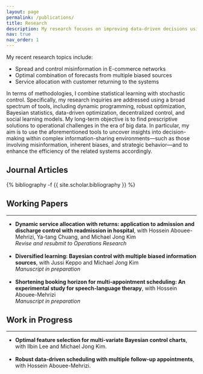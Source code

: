 ```yaml
---
layout: page
permalink: /publications/
title: Research
description: My research focuses on improving data-driven decisions using statiscal learning and stochastic control methods with application particularly in revenue management (e.g., advertising on E-commerce platforms, aggregated demand forecasting) and healthcare operations (e.g., ICU decisions, pathology scheduling). 
nav: true
nav_order: 1
---
```

<!-- _pages/publications.md -->
My recent research topics include:
-	Spread and control misinformation in E-commerce networks 
-	 Optimal combination of forecasts from multiple biased sources
-	Service allocation with customer returning to the systems

  
In terms of methodologies, I combine statistical learning with stochastic control. Specifically, my research inquiries are addressed using a broad spectrum of tools, including dynamic programming, robust optimization, Bayesian statistics, data-driven optimization, decentralized control, and social learning models. My long-term objective is to find prescriptive solutions to operational challenges in the era of big data. In particular, my aim is to use the aforementioned tools to uncover insights into decision-making within complex information-sharing environments—such as those involving misinformation, inherent biases, and strategic behavior—and to enhance the efficiency of the related systems accordingly.

 <h2>Journal Articles</h2>

<div class="publications">
  
{% bibliography -f {{ site.scholar.bibliography }} %}

</div>

<!--  Runner-up for INFORMS DAS Best Student Paper Award, 2022-->


<div class="working-papers">
    <h2>Working Papers</h2>
  <hr>
      <ul>
        <li>
            <strong>Dynamic service allocation with returns: application to admission and discharge control with readmission in hospital</strong>, with Hossein Abouee-Mehrizi, Ya-tang Chuang, and Michael Jong Kim<br>
            <em> Revise and resubmit to Operations Research</em>
        </li>
        <br>
        <li>
            <strong>Diversified learning: Bayesian control with multiple biased information sources</strong>, with Jussi Keppo and Michael Jong Kim<br>
            <em>  Manuscript in preparation</em>
        </li>
        <br>
        <li>
            <strong>Shortening booking horizon for multi-appointment scheduling: An experimental study for speech-language therapy</strong>, with Hossein Abouee-Mehrizi<br>
            <em>  Manuscript in preparation</em>
        </li>
    </ul>
</div>









<div class="work-in-progress">
    <h2>Work in Progress</h2>
  <hr>
    <ul>
        <li>
            <strong>Optimal feature selection for multi-variate Bayesian control charts</strong>, with Ilbin Lee and Michael Jong Kim.
        </li>
        <br>
        <li>
            <strong>Robust data-driven scheduling with multiple follow-up appointments</strong>, with Hossein Abouee-Mehrizi.
        </li>
    </ul>
</div>

